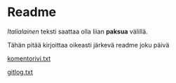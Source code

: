 # Readme
*Italialainen* teksti saattaa olla liian __paksua__ välillä. 

Tähän pitää kirjoittaa oikeasti järkevä readme joku päivä

[komentorivi.txt](https://github.com/alkerfin/otm-harjoitustyo/blob/master/laskarit/viikko1/komentorivi.txt)

[gitlog.txt](https://github.com/alkerfin/otm-harjoitustyo/blob/master/laskarit/viikko1/gitlog.txt)
